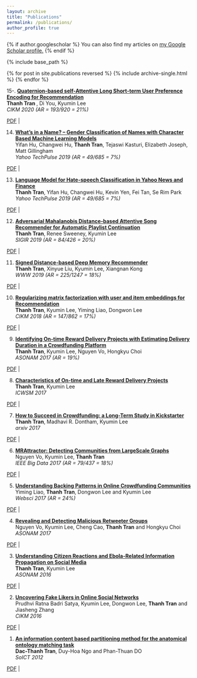 ```yaml
---
layout: archive
title: "Publications"
permalink: /publications/
author_profile: true
---
```


{% if author.googlescholar %}
  You can also find my articles on <u><a href="{{author.googlescholar}}">my Google Scholar profile</a>.</u>
{% endif %}

{% include base_path %}

{% for post in site.publications reversed %}
  {% include archive-single.html %}
{% endfor %}


15-. <b> [Quaternion-based self-Attentive Long Short-term User Preference Encoding for Recommendation]() </b>  <br>
<b> Thanh Tran </b>, Di You, Kyumin Lee <br>
<i> CIKM 2020 (AR = 193/920 = 21%) </i> <br>
<!-- <img src="" width="60" height="30"> <br> -->
[PDF]() | <br>

14. <b> [What’s in a Name? – Gender Classification of Names with Character Based Machine Learning Models]() </b>  <br>
Yifan Hu, Changwei Hu, <b>Thanh Tran</b>, Tejaswi Kasturi, Elizabeth Joseph, Matt Gillingham <br>
<i> Yahoo TechPulse 2019 (AR = 49/685 = 7%) </i> <br>
<!-- <img src="" width="60" height="30"> <br> -->
[PDF]() | <br>

13. <b> [Language Model for Hate-speech Classification in Yahoo News and Finance]() </b>  <br>
<b>Thanh Tran</b>, Yifan Hu, Changwei Hu, Kevin Yen, Fei Tan, Se Rim Park <br>
<i> Yahoo TechPulse 2019 (AR = 49/685 = 7%) </i> <br>
<!-- <img src="" width="60" height="30"> <br> -->
[PDF]() | <br>

12. <b> [Adversarial Mahalanobis Distance-based Attentive Song Recommender for Automatic Playlist Continuation]() </b>  <br>
<b>Thanh Tran</b>, Renee Sweeney, Kyumin Lee <br>
<i> SIGIR 2019 (AR = 84/426 = 20%) </i> <br>
<!-- <img src="" width="60" height="30"> <br> -->
[PDF]() | <br>

11. <b> [Signed Distance-based Deep Memory Recommender]() </b>  <br>
<b>Thanh Tran</b>, Xinyue Liu, Kyumin Lee, Xiangnan Kong <br>
<i> WWW 2019 (AR = 225/1247 = 18%) </i> <br>
<!-- <img src="" width="60" height="30"> <br> -->
[PDF]() | <br>

10. <b> [Regularizing matrix factorization with user and item embeddings for Recommendation]() </b>  <br>
<b>Thanh Tran</b>, Kyumin Lee, Yiming Liao, Dongwon Lee <br>
<i> CIKM 2018 (AR = 147/862 = 17%) </i> <br>
<!-- <img src="" width="60" height="30"> <br> -->
[PDF]() | <br>

9. <b> [Identifying On-time Reward Delivery Projects with Estimating Delivery Duration in a Crowdfunding Platform]() </b>  <br>
<b>Thanh Tran</b>, Kyumin Lee, Nguyen Vo, Hongkyu Choi <br>
<i> ASONAM 2017 (AR = 19%) </i> <br>
<!-- <img src="" width="60" height="30"> <br> -->
[PDF]() | <br>

8. <b> [Characteristics of On-time and Late Reward Delivery Projects]() </b>  <br>
<b>Thanh Tran</b>, Kyumin Lee <br>
<i> ICWSM 2017  </i> <br>
<!-- <img src="" width="60" height="30"> <br> -->
[PDF]() | <br>


7. <b> [How to Succeed in Crowdfunding: a Long-Term Study in Kickstarter]() </b>  <br>
<b>Thanh Tran</b>, Madhavi R. Dontham, Kyumin Lee <br>
<i> arxiv 2017  </i> <br>
<!-- <img src="" width="60" height="30"> <br> -->
[PDF]() | <br>


6. <b> [MRAttractor: Detecting Communities from LargeScale Graphs]() </b>  <br>
Nguyen Vo, Kyumin Lee, <b>Thanh Tran</b> <br>
<i> IEEE Big Data 2017 (AR = 79/437 = 18%) </i> <br>
<!-- <img src="" width="60" height="30"> <br> -->
[PDF]() | <br>

5. <b> [Understanding Backing Patterns in Online Crowdfunding Communities]() </b>  <br>
Yiming Liao, <b>Thanh Tran</b>, Dongwon Lee and Kyumin Lee <br>
<i> Websci 2017 (AR = 24%) </i> <br>
<!-- <img src="" width="60" height="30"> <br> -->
[PDF]() | <br>

4. <b> [Revealing and Detecting Malicious Retweeter Groups]() </b>  <br>
Nguyen Vo, Kyumin Lee, Cheng Cao, <b>Thanh Tran</b> and Hongkyu Choi<br>
<i> ASONAM 2017 </i> <br>
<!-- <img src="" width="60" height="30"> <br> -->
[PDF]() | <br>

3. <b> [Understanding Citizen Reactions and Ebola-Related Information Propagation on Social Media]() </b>  <br>
<b>Thanh Tran</b>, Kyumin Lee <br>
<i> ASONAM 2016 </i> <br>
<!-- <img src="" width="60" height="30"> <br> -->
[PDF]() | <br>

2. <b> [Uncovering Fake Likers in Online Social Networks]() </b>  <br>
Prudhvi Ratna Badri Satya, Kyumin Lee, Dongwon Lee, <b>Thanh Tran</b> and Jiasheng Zhang <br>
<i> CIKM 2016 </i> <br>
<!-- <img src="" width="60" height="30"> <br> -->
[PDF]() | <br>

1. <b> [An information content based partitioning method for the anatomical ontology matching task]() </b>  <br>
<b>Dac-Thanh Tran</b>, Duy-Hoa Ngo and Phan-Thuan DO <br>
<i> SoICT 2012 </i> <br>
<!-- <img src="" width="60" height="30"> <br> -->
[PDF]() | <br>
